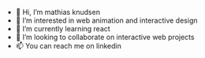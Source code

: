 - 👋 Hi, I’m mathias knudsen
- 👀 I’m interested in web animation and interactive design
- 🌱 I’m currently learning react
- 💞️ I’m looking to collaborate on interactive web projects
- 📫 You can reach me on linkedin

<!---
knudsem/knudsem is a ✨ special ✨ repository because its `README.md` (this file) appears on your GitHub profile.
You can click the Preview link to take a look at your changes.
--->

